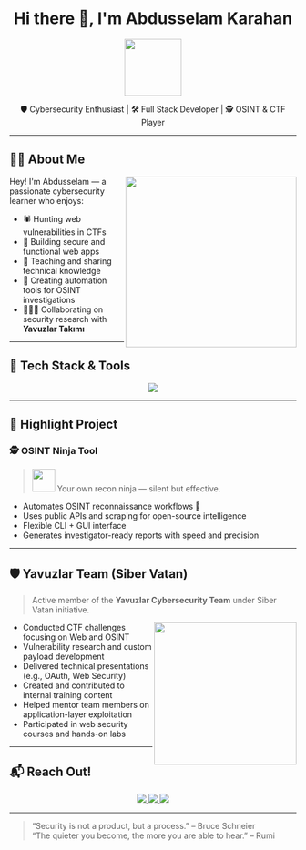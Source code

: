 <h1 align="center">Hi there 👋, I'm Abdusselam Karahan</h1>
<p align="center">
  <img src="https://media.giphy.com/media/HQVpG8B6T2b1hJUC4z/giphy.gif" width="100" />
</p>

<p align="center">
  🛡️ Cybersecurity Enthusiast | 🛠️ Full Stack Developer | 🕵️ OSINT & CTF Player
</p>

---

## 🧑‍💻 About Me

<img align="right" width="300" src="https://media.giphy.com/media/fAnEC88LccN7a/giphy.gif" />

Hey! I'm Abdusselam — a passionate cybersecurity learner who enjoys:

- 🕷️ Hunting web vulnerabilities in CTFs  
- 🔐 Building secure and functional web apps  
- 🧠 Teaching and sharing technical knowledge  
- 🧪 Creating automation tools for OSINT investigations  
- 🧑‍🤝‍🧑 Collaborating on security research with **Yavuzlar Takımı**

---

## 🧰 Tech Stack & Tools

<p align="center">
  <img src="https://skillicons.dev/icons?i=php,js,react,html,css,mysql,linux,bash,git,github,vscode" />
</p>

---

## 🚀 Highlight Project

### 🕵️ OSINT Ninja Tool
> <img src="https://media.giphy.com/media/zOvBKUUEERdNm/giphy.gif" width="40" /> Your own recon ninja — silent but effective.

- Automates OSINT reconnaissance workflows 🥷  
- Uses public APIs and scraping for open-source intelligence  
- Flexible CLI + GUI interface  
- Generates investigator-ready reports with speed and precision  

---

## 🛡️ Yavuzlar Team (Siber Vatan)

> Active member of the **Yavuzlar Cybersecurity Team** under Siber Vatan initiative.

<img align="right" width="250" src="https://media.giphy.com/media/wgFWLRiND4bkyYR4hv/giphy.gif" />

- Conducted CTF challenges focusing on Web and OSINT  
- Vulnerability research and custom payload development  
- Delivered technical presentations (e.g., OAuth, Web Security)  
- Created and contributed to internal training content  
- Helped mentor team members on application-layer exploitation  
- Participated in web security courses and hands-on labs  

---

## 📬 Reach Out!

<p align="center">
  <a href="https://linkedin.com/in/abdusselamkarahan">
    <img src="https://img.shields.io/badge/LinkedIn-blue?logo=linkedin&style=for-the-badge" />
  </a>
  <a href="mailto:abdusselam.karahan@example.com">
    <img src="https://img.shields.io/badge/Email-red?logo=gmail&style=for-the-badge" />
  </a>
  <img src="https://komarev.com/ghpvc/?username=abdusselamkarahan&label=Profile%20views&color=0e75b6&style=flat" />
</p>

---

> “Security is not a product, but a process.” – Bruce Schneier  
> “The quieter you become, the more you are able to hear.” – Rumi  

